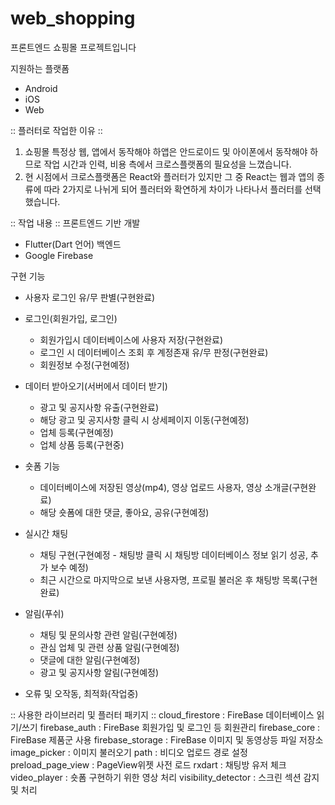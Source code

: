 # web_shopping

프론트엔드 쇼핑몰 프로젝트입니다

지원하는 플랫폼
- Android
- iOS
- Web

:: 플러터로 작업한 이유 ::
1. 쇼핑몰 특정상 웹, 앱에서 동작해야 하앱은 안드로이드 및 아이폰에서 동작해야 하므로 작업 시간과 인력, 비용 측에서
크로스플랫폼의 필요성을 느꼈습니다.
2. 현 시점에서 크로스플랫폼은 React와 플러터가 있지만 그 중 React는 웹과 앱의 종류에 따라 2가지로 나뉘게 되어 플러터와
확연하게 차이가 나타나서 플러터를 선택했습니다.




:: 작업 내용 ::
프론트엔드 기반 개발
- Flutter(Dart 언어)
백엔드
- Google Firebase

구현 기능
- 사용자 로그인 유/무 판별(구현완료)

- 로그인(회원가입, 로그인)
  - 회원가입시 데이터베이스에 사용자 저장(구현완료)
  - 로그인 시 데이터베이스 조회 후 계정존재 유/무 판정(구현완료)
  - 회원정보 수정(구현예정)

- 데이터 받아오기(서버에서 데이터 받기)
  - 광고 및 공지사항 유출(구현완료)
  - 해당 광고 및 공지사항 클릭 시 상세페이지 이동(구현예정)
  - 업체 등록(구현예정)
  - 업체 상품 등록(구현중)

- 숏폼 기능
  - 데이터베이스에 저장된 영상(mp4), 영상 업로드 사용자, 영상 소개글(구현완료)
  - 해당 숏폼에 대한 댓글, 좋아요, 공유(구현예정)
  
- 실시간 채팅
  - 채팅 구현(구현예정 - 채팅방 클릭 시 채팅방 데이터베이스 정보 읽기 성공, 추가 보수 예정)
  - 최근 시간으로 마지막으로 보낸 사용자명, 프로필 불러온 후 채팅방 목록(구현완료)

- 알림(푸쉬)
  - 채팅 및 문의사항 관련 알림(구현예정)
  - 관심 업체 및 관련 상품 알림(구현예정)
  - 댓글에 대한 알림(구현예정)
  - 광고 및 공지사항 알림(구현예정)

- 오류 및 오작동, 최적화(작업중)

:: 사용한 라이브러리 및 플러터 패키지 ::
cloud_firestore : FireBase 데이터베이스 읽기/쓰기
firebase_auth : FireBase 회원가입 및 로그인 등 회원관리
firebase_core : FireBase 제품군 사용
firebase_storage : FireBase 이미지 및 동영상등 파일 저장소
image_picker : 이미지 불러오기
path : 비디오 업로드 경로 설정
preload_page_view : PageView위젯 사전 로드
rxdart : 채팅방 유저 체크
video_player : 숏폼 구현하기 위한 영상 처리
visibility_detector : 스크린 섹션 감지 및 처리